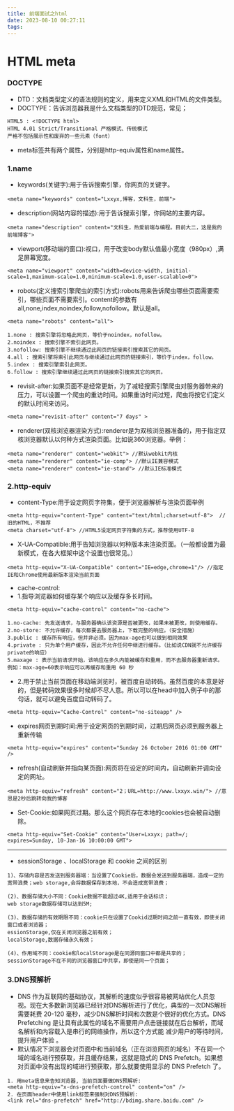 ```yaml
---
title: 前端面试之html
date: 2023-08-10 00:27:11
tags:
---
```

# HTML meta

### DOCTYPE
* DTD：文档类型定义的语法规则的定义，用来定义XML和HTML的文件类型。
* DOCTYPE：告诉浏览器我是什么文档类型的DTD规范，常见；
```
HTML5 : <!DOCTYPE html>
HTML 4.01 Strict/Transitional 严格模式、传统模式
严格不包括展示性和废弃的一些元素（font）
```

* meta标签共有两个属性，分别是http-equiv属性和name属性。

### 1.name

* keywords(关键字):用于告诉搜索引擎，你网页的关键字。
```
<meta name="keywords" content="Lxxyx,博客，文科生，前端">
```

* description(网站内容的描述):用于告诉搜索引擎，你网站的主要内容。
```
<meta name="description" content="文科生，热爱前端与编程。目前大二，这是我的前端博客">
```

* viewport(移动端的窗口):视口，用于改变body默认值最小宽度（980px）,满足屏幕宽度。
```
<meta name="viewport" content="width=device-width, initial-scale=1,maximum-scale=1.0,minimum-scale=1.0,user-scalable=0">
```

* robots(定义搜索引擎爬虫的索引方式):robots用来告诉爬虫哪些页面需要索引，哪些页面不需要索引。content的参数有all,none,index,noindex,follow,nofollow。默认是all。
```
<meta name="robots" content="all">

1.none : 搜索引擎将忽略此网页，等价于noindex，nofollow。
2.noindex : 搜索引擎不索引此网页。
3.nofollow: 搜索引擎不继续通过此网页的链接索引搜索其它的网页。
4.all : 搜索引擎将索引此网页与继续通过此网页的链接索引，等价于index，follow。
5.index : 搜索引擎索引此网页。
6.follow : 搜索引擎继续通过此网页的链接索引搜索其它的网页。
```

* revisit-after:如果页面不是经常更新，为了减轻搜索引擎爬虫对服务器带来的压力，可以设置一个爬虫的重访时间。如果重访时间过短，爬虫将按它们定义的默认时间来访问。
```
<meta name="revisit-after" content="7 days" >
```

* renderer(双核浏览器渲染方式):renderer是为双核浏览器准备的，用于指定双核浏览器默认以何种方式渲染页面。比如说360浏览器。举例：
```
<meta name="renderer" content="webkit"> //默认webkit内核
<meta name="renderer" content="ie-comp"> //默认IE兼容模式
<meta name="renderer" content="ie-stand"> //默认IE标准模式
```

### 2.http-equiv

* content-Type:用于设定网页字符集，便于浏览器解析与渲染页面举例
```
<meta http-equiv="content-Type" content="text/html;charset=utf-8">  //旧的HTML，不推荐
<meta charset="utf-8"> //HTML5设定网页字符集的方式，推荐使用UTF-8
```

* X-UA-Compatible:用于告知浏览器以何种版本来渲染页面。（一般都设置为最新模式，在各大框架中这个设置也很常见。）
```
<meta http-equiv="X-UA-Compatible" content="IE=edge,chrome=1"/> //指定IE和Chrome使用最新版本渲染当前页面
```

* cache-control:
* 1.指导浏览器如何缓存某个响应以及缓存多长时间。
```
<meta http-equiv="cache-control" content="no-cache">

1.no-cache: 先发送请求，与服务器确认该资源是否被更改，如果未被更改，则使用缓存。
2.no-store: 不允许缓存，每次都要去服务器上，下载完整的响应。（安全措施）
3.public : 缓存所有响应，但并非必须。因为max-age也可以做到相同效果
4.private : 只为单个用户缓存，因此不允许任何中继进行缓存。（比如说CDN就不允许缓存private的响应）
5.maxage : 表示当前请求开始，该响应在多久内能被缓存和重用，而不去服务器重新请求。例如：max-age=60表示响应可以再缓存和重用 60 秒
```

* 2.用于禁止当前页面在移动端浏览时，被百度自动转码。虽然百度的本意是好的，但是转码效果很多时候却不尽人意。所以可以在head中加入例子中的那句话，就可以避免百度自动转码了。
```
<meta http-equiv="Cache-Control" content="no-siteapp" />
```

* expires网页到期时间:用于设定网页的到期时间，过期后网页必须到服务器上重新传输
```
<meta http-equiv="expires" content="Sunday 26 October 2016 01:00 GMT" />
```

* refresh(自动刷新并指向某页面):网页将在设定的时间内，自动刷新并调向设定的网址。
```
<meta http-equiv="refresh" content="2；URL=http://www.lxxyx.win/"> //意思是2秒后跳转向我的博客
```

* Set-Cookie:如果网页过期。那么这个网页存在本地的cookies也会被自动删除。
```
<meta http-equiv="Set-Cookie" content="User=Lxxyx; path=/; expires=Sunday, 10-Jan-16 10:00:00 GMT">
```

--------------------

* sessionStorage 、localStorage 和 cookie 之间的区别
```
1)、存储内容是否发送到服务器端：当设置了Cookie后，数据会发送到服务器端，造成一定的宽带浪费；web storage,会将数据保存到本地，不会造成宽带浪费；

(2)、数据存储大小不同：Cookie数据不能超过4K,适用于会话标识；
web storage数据存储可以达到5M;

(3)、数据存储的有效期限不同：cookie只在设置了Cookid过期时间之前一直有效，即使关闭窗口或者浏览器；
essionStorage,仅在关闭浏览器之前有效；
localStorage,数据存储永久有效；

(4)、作用域不同：cookie和localStorage是在同源同窗口中都是共享的；sessionStorage不在不同的浏览器窗口中共享，即使是同一个页面；
```

### 3.DNS预解析

* DNS 作为互联网的基础协议，其解析的速度似乎很容易被网站优化人员忽视。现在大多数新浏览器已经针对DNS解析进行了优化，典型的一次DNS解析需要耗费 20-120 毫秒，减少DNS解析时间和次数是个很好的优化方式。DNS Prefetching 是让具有此属性的域名不需要用户点击链接就在后台解析，而域名解析和内容载入是串行的网络操作，所以这个方式能 减少用户的等待时间，提升用户体验 。
* 默认情况下浏览器会对页面中和当前域名（正在浏览网页的域名）不在同一个域的域名进行预获取，并且缓存结果，这就是隐式的 DNS Prefetch。如果想对页面中没有出现的域进行预获取，那么就要使用显示的 DNS Prefetch 了。

```
1. 用meta信息来告知浏览器, 当前页面要做DNS预解析:
<meta http-equiv="x-dns-prefetch-control" content="on" />
2. 在页面header中使用link标签来强制对DNS预解析: 
<link rel="dns-prefetch" href="http://bdimg.share.baidu.com" />
```
